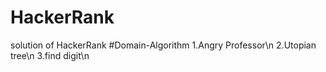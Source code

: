 # HackerRank
solution of HackerRank
#Domain-Algorithm
1.Angry Professor\n
2.Utopian tree\n
3.find digit\n
